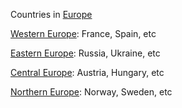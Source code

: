 Countries in [Europe](europe)

[Western Europe](western-europe-countries): France, Spain, etc

[Eastern Europe](eastern-europe-countries): Russia, Ukraine, etc

[Central Europe](central-europe-countries): Austria, Hungary, etc

[Northern Europe](northern-europe-countries): Norway, Sweden, etc
